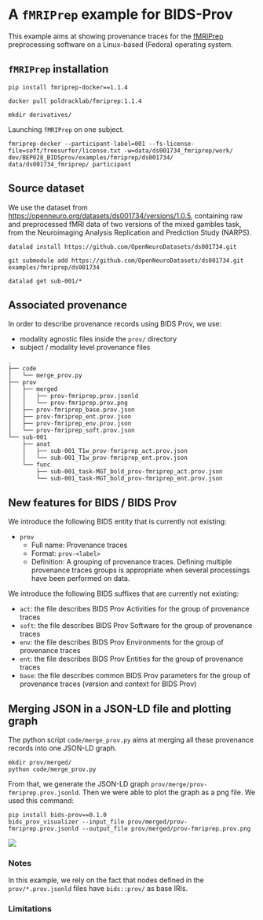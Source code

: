 # A `fMRIPrep` example for BIDS-Prov

This example aims at showing provenance traces for the [fMRIPrep](https://fmriprep.org/en/23.1.3/index.html) preprocessing software on a Linux-based (Fedora) operating system.

## `fMRIPrep` installation

```shell
pip install fmriprep-docker==1.1.4

docker pull poldracklab/fmriprep:1.1.4

mkdir derivatives/
```

Launching `fMRIPrep` on one subject.

```shell
fmriprep-docker --participant-label=001 --fs-license-file=soft/freesurfer/license.txt -w=data/ds001734_fmriprep/work/ dev/BEP028_BIDSprov/examples/fmriprep/ds001734/ data/ds001734_fmriprep/ participant 
```

## Source dataset

We use the dataset from https://openneuro.org/datasets/ds001734/versions/1.0.5, containing raw and preprocessed fMRI data of two versions of the mixed gambles task, from the Neuroimaging Analysis Replication and Prediction Study (NARPS).

```shell
datalad install https://github.com/OpenNeuroDatasets/ds001734.git

git submodule add https://github.com/OpenNeuroDatasets/ds001734.git  examples/fmriprep/ds001734

datalad get sub-001/*
```

## Associated provenance

In order to describe provenance records using BIDS Prov, we use:

* modality agnostic files inside the `prov/` directory
* subject / modality level provenance files

```
.
├── code
│   └── merge_prov.py
├── prov
│   ├── merged
│   │   ├── prov-fmriprep.prov.jsonld
│   │   └── prov-fmriprep.prov.png
│   ├── prov-fmriprep_base.prov.json
│   ├── prov-fmriprep_ent.prov.json
│   ├── prov-fmriprep_env.prov.json
│   └── prov-fmriprep_soft.prov.json
└── sub-001
    ├── anat
    │   ├── sub-001_T1w_prov-fmriprep_act.prov.json
    │   └── sub-001_T1w_prov-fmriprep_ent.prov.json
    └── func
        ├── sub-001_task-MGT_bold_prov-fmriprep_act.prov.json
        └── sub-001_task-MGT_bold_prov-fmriprep_ent.prov.json
```

## New features for BIDS / BIDS Prov

We introduce the following BIDS entity that is currently not existing:

* `prov`
    * Full name: Provenance traces
    * Format: `prov-<label>`
    * Definition: A grouping of provenance traces. Defining multiple provenance traces groups is appropriate when several processings have been performed on data.

We introduce the following BIDS suffixes that are currently not existing:

* `act`: the file describes BIDS Prov Activities for the group of provenance traces
* `soft`: the file describes BIDS Prov Software for the group of provenance traces
* `env`: the file describes BIDS Prov Environments for the group of provenance traces
* `ent`: the file describes BIDS Prov Entities for the group of provenance traces
* `base`: the file describes common BIDS Prov parameters for the group of provenance traces (version and context for BIDS Prov)

## Merging JSON in a JSON-LD file and plotting graph

The python script `code/merge_prov.py` aims at merging all these provenance records into one JSON-LD graph.

```shell
mkdir prov/merged/
python code/merge_prov.py
```

From that, we generate the JSON-LD graph `prov/merge/prov-fmriprep.prov.jsonld`. Then we were able to plot the graph as a png file. We used this command:

```shell
pip install bids-prov==0.1.0
bids_prov_visualizer --input_file prov/merged/prov-fmriprep.prov.jsonld --output_file prov/merged/prov-fmriprep.prov.png
```

![](/examples/fmriprep/prov/merged/prov-fmriprep.prov.png)

### Notes

In this example, we rely on the fact that nodes defined in the `prov/*.prov.jsonld` files have `bids::prov/` as base IRIs.

### Limitations
